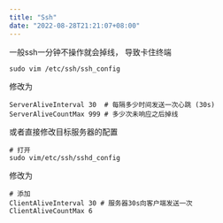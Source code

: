 ```yaml
---
title: "Ssh"
date: "2022-08-28T21:21:07+08:00" 
---
```


一般ssh一分钟不操作就会掉线， 导致卡住终端
```shell
sudo vim /etc/ssh/ssh_config
```
修改为
```
ServerAliveInterval 30  # 每隔多少时间发送一次心跳 (30s)
ServerAliveCountMax 999 # 多少次未响应之后掉线   
```


或者直接修改目标服务器的配置
```shell
# 打开
sudo vim/etc/ssh/sshd_config
```
修改为
```
# 添加
ClientAliveInterval 30 # 服务器30s向客户端发送一次
ClientAliveCountMax 6 
```
